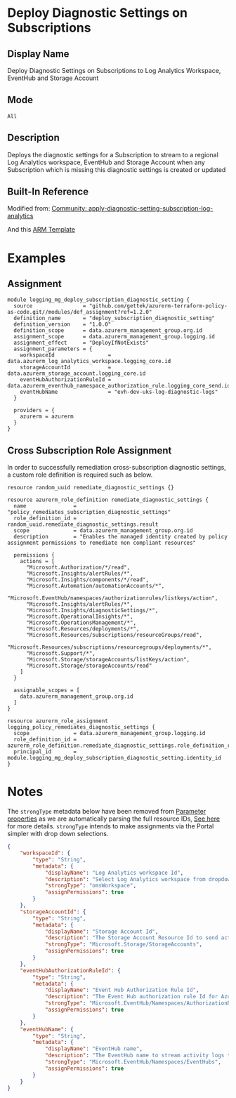 # Deploy Diagnostic Settings on Subscriptions

## Display Name

Deploy Diagnostic Settings on Subscriptions to Log Analytics Workspace, EventHub and Storage Account

## Mode

`All`

## Description

Deploys the diagnostic settings for a Subscription to stream to a regional Log Analytics workspace, EventHub and Storage Account when any Subscription which is missing this diagnostic settings is created or updated

## Built-In Reference

Modified from: [Community: apply-diagnostic-setting-subscription-log-analytics](https://github.com/Azure/Community-Policy/tree/master/Policies/Monitoring/apply-diagnostic-setting-subscription-log-analytics)

And this [ARM Template](https://docs.microsoft.com/en-us/azure/azure-monitor/samples/resource-manager-diagnostic-settings#diagnostic-setting-for-activity-log)

# Examples

## Assignment
```hcl
module logging_mg_deploy_subscription_diagnostic_setting {
  source                = "github.com/gettek/azurerm-terraform-policy-as-code.git//modules/def_assignment?ref=1.2.0"
  definition_name       = "deploy_subscription_diagnostic_setting"
  definition_version    = "1.0.0"
  definition_scope      = data.azurerm_management_group.org.id
  assignment_scope      = data.azurerm_management_group.logging.id
  assignment_effect     = "DeployIfNotExists"
  assignment_parameters = {
    workspaceId                 = data.azurerm_log_analytics_workspace.logging_core.id
    storageAccountId            = data.azurerm_storage_account.logging_core.id
    eventHubAuthorizationRuleId = data.azurerm_eventhub_namespace_authorization_rule.logging_core_send.id
    eventHubName                = "evh-dev-uks-log-diagnostic-logs"
  }

  providers = {
    azurerm = azurerm
  }
}
```

## Cross Subscription Role Assignment

In order to successfully remediation cross-subscription diagnostic settings, a custom role definition is required such as below.

```hcl
resource random_uuid remediate_diagnostic_settings {}

resource azurerm_role_definition remediate_diagnostic_settings {
  name               = "policy_remediates_subscription_diagnostic_settings"
  role_definition_id = random_uuid.remediate_diagnostic_settings.result
  scope              = data.azurerm_management_group.org.id
  description        = "Enables the managed identity created by policy assignment permissions to remediate non compliant resources"

  permissions {
    actions = [
      "Microsoft.Authorization/*/read",
      "Microsoft.Insights/alertRules/*",
      "Microsoft.Insights/components/*/read",
      "Microsoft.Automation/automationAccounts/*",
      "Microsoft.EventHub/namespaces/authorizationrules/listkeys/action",
      "Microsoft.Insights/alertRules/*",
      "Microsoft.Insights/diagnosticSettings/*",
      "Microsoft.OperationalInsights/*",
      "Microsoft.OperationsManagement/*",
      "Microsoft.Resources/deployments/*",
      "Microsoft.Resources/subscriptions/resourceGroups/read",
      "Microsoft.Resources/subscriptions/resourcegroups/deployments/*",
      "Microsoft.Support/*",
      "Microsoft.Storage/storageAccounts/listKeys/action",
      "Microsoft.Storage/storageAccounts/read"
    ]
  }

  assignable_scopes = [
    data.azurerm_management_group.org.id
  ]
}

resource azurerm_role_assignment logging_policy_remediates_diagnostic_settings {
  scope              = data.azurerm_management_group.logging.id
  role_definition_id = azurerm_role_definition.remediate_diagnostic_settings.role_definition_resource_id
  principal_id       = module.logging_mg_deploy_subscription_diagnostic_setting.identity_id
}
```

# Notes

The `strongType` metadata below have been removed from [Parameter properties](https://docs.microsoft.com/en-us/azure/governance/policy/concepts/definition-structure#parameter-properties) as we are automatically parsing the full resource IDs, [See here](https://github.com/terraform-providers/terraform-provider-azurerm/issues/5462) for more details. `strongType` intends to make assignments via the Portal simpler with drop down selections.

```json
{
    "workspaceId": {
        "type": "String",
        "metadata": {
            "displayName": "Log Analytics workspace Id",
            "description": "Select Log Analytics workspace from dropdown list. If this workspace is outside of the scope of the assignment you must manually grant 'Log Analytics Contributor' permissions (or similar) to the policy assignment's principal ID.",
            "strongType": "omsWorkspace",
            "assignPermissions": true
        }
    },
    "storageAccountId": {
        "type": "String",
        "metadata": {
            "displayName": "Storage Account Id",
            "description": "The Storage Account Resource Id to send activity logs",
            "strongType": "Microsoft.Storage/StorageAccounts",
            "assignPermissions": true
        }
    },
    "eventHubAuthorizationRuleId": {
        "type": "String",
        "metadata": {
            "displayName": "Event Hub Authorization Rule Id",
            "description": "The Event Hub authorization rule Id for Azure Diagnostics. The authorization rule needs to be at Event Hub namespace level. e.g. /subscriptions/{subscription Id}/resourceGroups/{resource group}/providers/Microsoft.EventHub/namespaces/{Event Hub namespace}/authorizationrules/{authorization rule}",
            "strongType": "Microsoft.EventHub/Namespaces/AuthorizationRules",
            "assignPermissions": true
        }
    },
    "eventHubName": {
        "type": "String",
        "metadata": {
            "displayName": "EventHub name",
            "description": "The EventHub name to stream activity logs to",
            "strongType": "Microsoft.EventHub/Namespaces/EventHubs",
            "assignPermissions": true
        }
    }
}
```